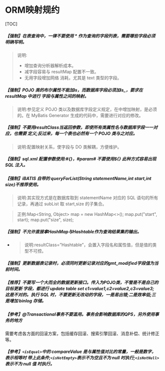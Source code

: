 # ORM映射规约

[TOC]

##### 【强制】在表查询中，一律不要使用 * 作为查询的字段列表，需要哪些字段必须明确写明。 

>  说明:
>
> - 增加查询分析器解析成本。
> - 减字段容易与 resultMap 配置不一致。
> - 无用字段增加网络 消耗，尤其是 text 类型的字段。

##### 【强制】POJO 类的布尔属性不能加is，而数据库字段必须加is_，要求在 resultMap 中进行 字段与属性之间的映射。

> 说明:参见定义 POJO 类以及数据库字段定义规定，在<resultMap>中增加映射，是必须的。在 MyBatis Generator 生成的代码中，需要进行对应的修改。

##### 【强制】不要用resultClass当返回参数，即使所有类属性名与数据库字段一一对应，也需要 定义;反过来，每一个表也必然有一个 POJO 类与之对应。

> 说明:配置映射关系，使字段与 DO 类解耦，方便维护。

##### 【强制】sql.xml 配置参数使用:#{}，#param# 不要使用${} 此种方式容易出现 SQL 注入。

##### 【强制】iBATIS 自带的 queryForList(String statementName,int start,int size)不推荐使用。 

> 说明:其实现方式是在数据库取到 statementName 对应的 SQL 语句的所有记录，再通过 subList 取 start,size 的子集合。

> 正例:Map<String, Object> map = new HashMap<>();
> map.put("start", start); map.put("size", size);

##### 【强制】不允许直接拿HashMap与Hashtable作为查询结果集的输出。 

- > 说明:resultClass=”Hashtable”，会置入字段名和属性值，但是值的类型不可控。


##### 【强制】更新数据表记录时，必须同时更新记录对应的gmt_modified字段值为当前时间。

##### 【推荐】不要写一个大而全的数据更新接口。传入为POJO类，不管是不是自己的目标更新 字段，都进行 update table set c1=value1,c2=value2,c3=value3; 这是不对的。执行 SQL 时，不要更新无改动的字段，一是易出错;二是效率低;三是增加 binlog 存储。

##### 【参考】@Transactional事务不要滥用。事务会影响数据库的QPS，另外使用事务的地方

需要考虑各方面的回滚方案，包括缓存回滚、搜索引擎回滚、消息补偿、统计修正等。

##### 【参考】`<isEqual>`中的 compareValue 是与属性值对比的常量，一般是数字，表示相等时 带上此条件;`<isNotEmpty>`表示不为空且不为 null 时执行;`<isNotNull>`表示不为 null 值 时执行。

